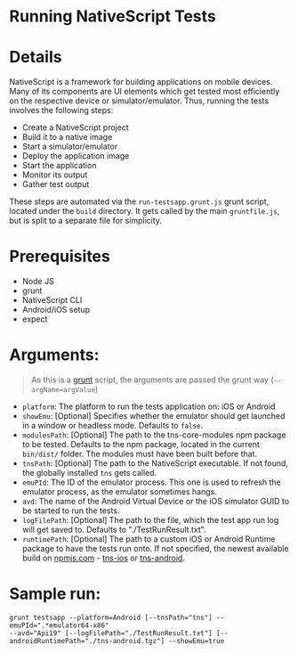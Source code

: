 Running NativeScript Tests
=========================


# Details
NativeScript is a framework for building applications on mobile devices. Many
of its components are UI elements which get tested most efficiently on the
respective device or simulator/emulator. Thus, running the tests involves
the following steps:

- Create a NativeScript project
- Build it to a native image
- Start a simulator/emulator
- Deploy the application image
- Start the application
- Monitor its output
- Gather test output

These steps are automated via the `run-testsapp.grunt.js` grunt script, located
under the `build` directory. It gets called by the main `gruntfile.js`, but is
split to a separate file for simplicity.

# Prerequisites
- Node JS
- grunt
- NativeScript CLI
- Android/iOS setup
- expect

# Arguments:

>As this is a [grunt](http://gruntjs.com/) script, the arguments are passed
    the grunt way (`--argName=argValue`)

- `platform`: The platform to run the tests application on: iOS or Android
- `showEmu`: [Optional] Specifies whether the emulator should get launched
in a window or headless mode. Defaults to `false`.
- `modulesPath`: [Optional] The path to the tns-core-modules npm package
to be tested. Defaults to the npm package, located in the current
`bin/dist/` folder. The modules must have been built before that.
- `tnsPath`: [Optional] The path to the NativeScript executable. If not
found, the globally installed `tns` gets called.
- `emuPId`: The ID of the emulator process. This one is used to refresh the
emulator process, as the emulator sometimes hangs.
- `avd`: The name of the Android Virtual Device or the iOS simulator GUID
to be started to run the tests.
- `logFilePath`: [Optional] The path to the file, which the test app run
log will get saved to. Defaults to "./TestRunResult.txt".
- `runtimePath`: [Optional] The path to a custom iOS or Android Runtime
package to have the tests run onto. If not specified, the newest available
build on [npmjs.com](http://npmjs.com) -
[tns-ios](https://www.npmjs.com/package/tns-ios) or
[tns-android](https://www.npmjs.com/package/tns-android).

# Sample run:
```
grunt testsapp --platform=Android [--tnsPath="tns"] --emuPId=".*emulator64-x86"
--avd="Api19" [--logFilePath="./TestRunResult.txt"] [--androidRuntimePath="./tns-android.tgz"] --showEmu=true
```
